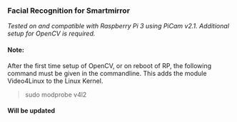 ### Facial Recognition for Smartmirror

*Tested on and compatible with Raspberry Pi 3 using PiCam v2.1. Additional setup for OpenCV is required.*

#### Note:
After the first time setup of OpenCV, or on reboot of RP, the following command must be given in the commandline.
This adds the module Video4Linux to the Linux Kernel.

>sudo modprobe v4l2

#### Will be updated
